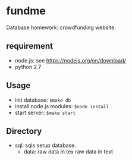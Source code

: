 # fundme
Database homework: crowdfunding website.

## requirement
- node.js: see https://nodejs.org/en/download/ 
- python 2.7

## Usage  
- init database: ```$make db```
- install node.js modules: ```$node install```
- start server: ```$make start```

## Directory  
- sql: sqls setup database. 
    - data: raw data in tex raw data in text

